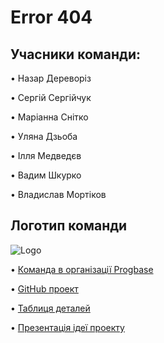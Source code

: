 # Error 404


## Учасники команди:


• Назар Дереворіз                                                                                                                                           

• Сергій Сергійчук 

• Маріанна Снітко 

• Уляна Дзьоба

• Ілля Медведєв

• Вадим Шкурко

• Владислав Мортіков 



## Логотип команди  

  ![Logo](https://i.stack.imgur.com/Esppm.png)




• [Команда в організації Progbase](https://github.com/orgs/progbase/teams/error-404)

• [GitHub проект](https://github.com/orgs/progbase/projects/7)

• [Таблиця деталей](https://i.gifer.com/QDWt.gif)

• [Презентація ідеї проекту](https://i.gifer.com/QDWt.gif)
